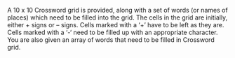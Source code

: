 A 10 x 10 Crossword grid is provided, along with a set of words (or names of places) which need to be filled into the grid. The cells in the grid are initially, either + signs or – signs. Cells marked with a ‘+’ have to be left as they are. Cells marked with a ‘-‘ need to be filled up with an appropriate character.
You are also given an array of words that need to be filled in Crossword grid.


